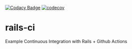 [![Codacy Badge](https://api.codacy.com/project/badge/Grade/ed44dd58136e48b8a3768a58e37b8f14)](https://app.codacy.com/gh/Unicen-Tuari/rails-ci?utm_source=github.com&utm_medium=referral&utm_content=Unicen-Tuari/rails-ci&utm_campaign=Badge_Grade_Settings)
[![codecov](https://codecov.io/gh/Unicen-Tuari/rails-ci/branch/main/graph/badge.svg?token=HLQEH7S0Wu)](https://codecov.io/gh/Unicen-Tuari/rails-ci)
# rails-ci
Example Continuous Integration with Rails + Github Actions
